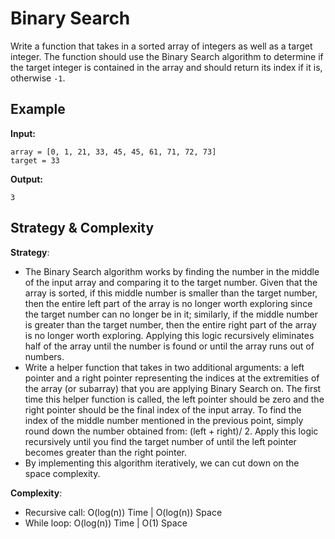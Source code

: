# Binary Search

Write a function that takes in a sorted array of integers as well as a target integer. The function should use the Binary Search algorithm to determine if the target integer is contained in the array and should return its index if it is, otherwise `-1`.

## Example

**Input:**

```
array = [0, 1, 21, 33, 45, 45, 61, 71, 72, 73]
target = 33
```

**Output:**

```
3
```

## Strategy & Complexity

**Strategy**:

- The Binary Search algorithm works by finding the number in the middle of the input array and comparing it to the target number. Given that the array is sorted, if this middle number is smaller than the target number, then the entire left part of the array is no longer worth exploring since the target number can no longer be in it; similarly, if the middle number is greater than the target number, then the entire right part of the array is no longer worth exploring. Applying this logic recursively eliminates half of the array until the number is found or until the array runs out of numbers.
- Write a helper function that takes in two additional arguments: a left pointer and a right pointer representing the indices at the extremities of the array (or subarray) that you are applying Binary Search on. The first time this helper function is called, the left pointer should be zero and the right pointer should be the final index of the input array. To find the index of the middle number mentioned in the previous point, simply round down the number obtained from: (left + right)/ 2. Apply this logic recursively until you find the target number of until the left pointer becomes greater than the right pointer.
- By implementing this algorithm iteratively, we can cut down on the space complexity.

**Complexity**:

- Recursive call: O(log(n)) Time | O(log(n)) Space
- While loop: O(log(n)) Time | O(1) Space
